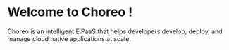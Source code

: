 # Welcome to Choreo !
Choreo is an intelligent EiPaaS that helps developers develop, deploy, and manage cloud native applications at scale.

